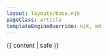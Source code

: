 ```yaml
---
layout: layouts/base.njk
pageClass: article
templateEngineOverride: njk, md
---
```


<main>
  {{ content | safe }}
</main>
